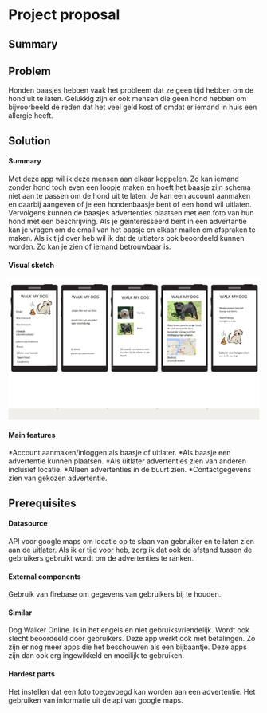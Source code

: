 # Project proposal

## Summary

## Problem
Honden baasjes hebben vaak het probleem dat ze geen tijd hebben om de hond uit te laten. 
Gelukkig zijn er ook mensen die geen hond hebben om bijvoorbeeld de reden dat het veel geld kost of
omdat er iemand in huis een allergie heeft.

## Solution
#### Summary
Met deze app wil ik deze mensen aan elkaar koppelen.
Zo kan iemand zonder hond toch even een loopje maken en hoeft het baasje zijn schema niet aan te passen om de hond uit te laten.
Je kan een account aanmaken en daarbij aangeven of je een hondenbaasje bent of een hond wil uitlaten. Vervolgens kunnen de baasjes advertenties plaatsen met een foto van hun hond met een beschrijving. Als je geinteresseerd bent in een advertantie kan je vragen om de email van het baasje en elkaar mailen om afspraken te maken.
Als ik tijd over heb wil ik dat de uitlaters ook beoordeeld kunnen worden. Zo kan je zien of iemand betrouwbaar is.

#### Visual sketch
![visualisatie app](doc/walk_my_dog_visualisatie.jpg)

#### Main features
*Account aanmaken/inloggen als baasje of uitlater.
*Als baasje een advertentie kunnen plaatsen.
*Als uitlater advertenties zien van anderen inclusief locatie.
*Alleen advertenties in de buurt zien.
*Contactgegevens zien van gekozen advertentie.

## Prerequisites
#### Datasource
API voor google maps om locatie op te slaan van gebruiker en te laten zien aan de uitlater.
Als ik er tijd voor heb, zorg ik dat ook de afstand tussen de gebruikers gebruikt wordt om de advertenties te ranken.

#### External components
Gebruik van firebase om gegevens van gebruikers bij te houden.

#### Similar
Dog Walker Online.
Is in het engels en niet gebruiksvriendelijk. Wordt ook slecht beoordeeld door gebruikers.
Deze app werkt ook met betalingen.
Zo zijn er nog meer apps die het beschouwen als een bijbaantje. Deze apps zijn dan ook erg ingewikkeld en moeilijk te gebruiken.

#### Hardest parts
Het instellen dat een foto toegevoegd kan worden aan een advertentie.
Het gebruiken van informatie uit de api van google maps.



